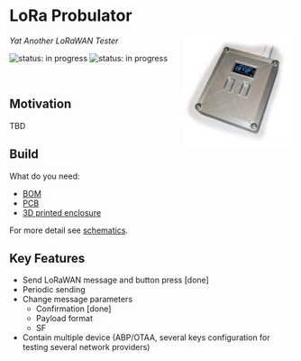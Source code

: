 # LoRa Probulator

<img src="https://raw.githubusercontent.com/bastlirna/lora-probulator/master/photo/front.jpg" height="200" alt="LoRa Probulator photo" align="right">

*Yat Another LoRaWAN Tester*

<img src="https://img.shields.io/badge/HW_status-in%20done-green.svg" alt="status: in progress"> <img src="https://img.shields.io/badge/FW_status-in%20progress-yellow.svg" alt="status: in progress">

<br>

## Motivation

TBD

## Build

What do you need:

- [BOM](hw/bom.md)
- [PCB](https://github.com/bastlirna/lora-probulator/blob/master/hw/pcb/lora-tester-top.png)
- [3D printed enclosure ](https://github.com/bastlirna/lora-probulator/blob/master/hw/enclosure/stl/_full_preview.stl) 

For more detail see [schematics](https://github.com/bastlirna/lora-probulator/blob/master/hw/lora-tester.pdf).

## Key Features

- Send LoRaWAN message and button press [done]
- Periodic sending
- Change message parameters
	- Confirmation [done]
	- Payload format
	- SF
- Contain multiple device (ABP/OTAA, several keys configuration for testing several network providers)  
